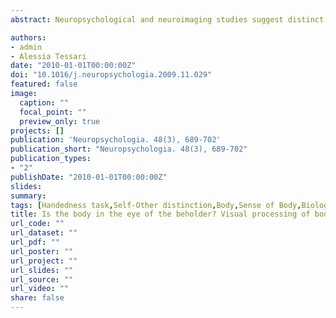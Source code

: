 ```yaml
---
abstract: Neuropsychological and neuroimaging studies suggest distinct body representations involved in coding one's and others’ body. Other influential theories, however, instead posit a unique model behind coding multisensory information about one's own body and visual information about others. An efficient way to further investigate this issue can be through testing individuals with anomalous anatomical and sensorimotor bodily features. In these people, the representation of their own body is held to be different with respect to the average population due to the peculiar properties of their body, and any experimental finding supposedly mediated by this representation should reflect such difference. We reviewed the most relevant studies reporting individuals with anomalous anatomical and sensorimotor bodily features engaged in (a) handedness task, (b) visual processing of biological motion and (c) visual processing of body shape. The performance in all three kinds of cognitive processes is affected by anomalous body features of the tested populations. However, the reviewed data are also in favor of a body model extrapolated by visual experience of others which mediates processing of biological stimuli and which operates in parallel, or as an alternative, to the representation of one's own body. In light of these results, pure visual and pure embodied accounts behind visual processing of biological stimuli should be reconsidered.

authors:
- admin
- Alessia Tessari
date: "2010-01-01T00:00:00Z"
doi: "10.1016/j.neuropsychologia.2009.11.029"
featured: false
image: 
  caption: ""
  focal_point: ""
  preview_only: true
projects: []
publication: 'Neuropsychologia. 48(3), 689-702'
publication_short: "Neuropsychologia. 48(3), 689-702"
publication_types:
- "2"
publishDate: "2010-01-01T00:00:00Z"
slides: 
summary:
tags: [Handedness task,Self-Other distinction,Body,Sense of Body,Biological movement,Amelia,Birth disorders,Body Schema,Body Structural Description]
title: Is the body in the eye of the beholder? Visual processing of bodies in individuals with anomalous anatomical sensory and motor features
url_code: ""
url_dataset: ""
url_pdf: ""
url_poster: ""
url_project: ""
url_slides: ""
url_source: ""
url_video: ""
share: false
---
```


